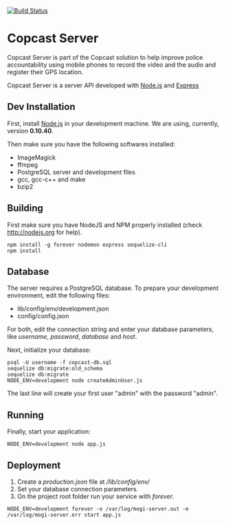 [![Build Status](https://travis-ci.org/igarape/mogi-server.svg?branch=master)](https://travis-ci.org/igarape/mogi-server)

Copcast Server
===========

Copcast Server is part of the Copcast solution to help improve police accountability using mobile phones to record the video and the audio and register their GPS location.

Copcast Server is a server API developed with <a href="https://nodejs.org">Node.js</a> and <a href="http://expressjs.com">Express</a> 


## Dev Installation

First, install <a href="https://nodejs.org">Node.js</a> in your development machine. We are using, currently, version <b>0.10.40</b>.

Then make sure you have the following softwares installed:

   * ImageMagick
   * ffmpeg
   * PostgreSQL server and development files
   * gcc, gcc-c++ and make
   * bzip2


## Building

First make sure you have NodeJS and NPM properly installed (check http://nodejs.org for help).

```
npm install -g forever nodemon express sequelize-cli
npm install
```


## Database

The server requires a PostgreSQL database. To prepare your development environment, edit the following files:

   * lib/config/env/development.json
   * config/config.json

For both, edit the connection string and enter your database parameters, like _username_, _password_, _database_ and _host_.

Next, initialize your database:

```
psql -U username -f copcast-db.sql
sequelize db:migrate:old_schema
sequelize db:migrate
NODE_ENV=development node createAdminUser.js
```
The last line will create your first user "admin" with the password "admin".


## Running

Finally, start your application:

```
NODE_ENV=development node app.js
```


## Deployment

1. Create a _production.json_ file at _/lib/config/env/_
2. Set your database connection parameters.
3. On the project root folder run your service with _forever_.

```
NODE_ENV=development forever -o /var/log/mogi-server.out -e /var/log/mogi-server.err start app.js
```

